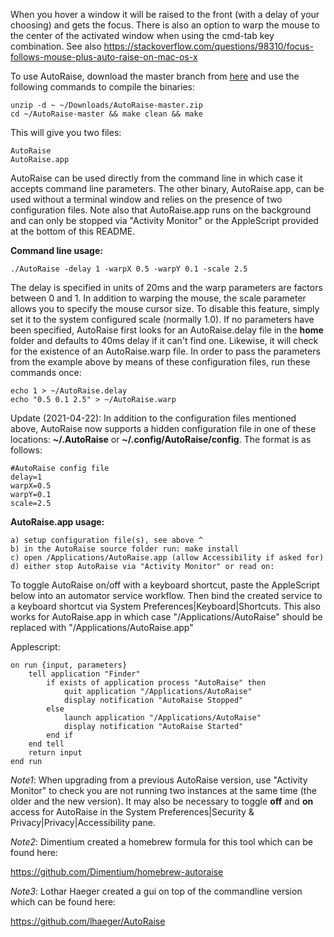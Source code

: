 When you hover a window it will be raised to the front (with a delay of your choosing) and gets the focus. There is also an
option to warp the mouse to the center of the activated window when using the cmd-tab key combination. See also
https://stackoverflow.com/questions/98310/focus-follows-mouse-plus-auto-raise-on-mac-os-x

To use AutoRaise, download the master branch from [here](https://github.com/sbmpost/AutoRaise/archive/refs/heads/master.zip)
and use the following commands to compile the binaries:

    unzip -d ~ ~/Downloads/AutoRaise-master.zip
    cd ~/AutoRaise-master && make clean && make

This will give you two files:

    AutoRaise
    AutoRaise.app

AutoRaise can be used directly from the command line in which case it accepts command line parameters. The other binary,
AutoRaise.app, can be used without a terminal window and relies on the presence of two configuration files. Note also that
AutoRaise.app runs on the background and can only be stopped via "Activity Monitor" or the AppleScript provided at the bottom
of this README.

**Command line usage:**

    ./AutoRaise -delay 1 -warpX 0.5 -warpY 0.1 -scale 2.5

The delay is specified in units of 20ms and the warp parameters are factors between 0 and 1. In addition to warping the mouse,
the scale parameter allows you to specify the mouse cursor size. To disable this feature, simply set it to the system configured
scale (normally 1.0). If no parameters have been specified, AutoRaise first looks for an AutoRaise.delay file in the **home**
folder and defaults to 40ms delay if it can't find one. Likewise, it will check for the existence of an AutoRaise.warp file.
In order to pass the parameters from the example above by means of these configuration files, run these commands once:

    echo 1 > ~/AutoRaise.delay
    echo "0.5 0.1 2.5" > ~/AutoRaise.warp

Update (2021-04-22):
In addition to the configuration files mentioned above, AutoRaise now supports a hidden configuration file in one of these locations:
**~/.AutoRaise** or **~/.config/AutoRaise/config**. The format is as follows:

    #AutoRaise config file
    delay=1 
    warpX=0.5
    warpY=0.1
    scale=2.5

**AutoRaise.app usage:**

    a) setup configuration file(s), see above ^
    b) in the AutoRaise source folder run: make install
    c) open /Applications/AutoRaise.app (allow Accessibility if asked for)
    d) either stop AutoRaise via "Activity Monitor" or read on:

To toggle AutoRaise on/off with a keyboard shortcut, paste the AppleScript below into an automator service workflow. Then
bind the created service to a keyboard shortcut via System Preferences|Keyboard|Shortcuts. This also works for AutoRaise.app
in which case "/Applications/AutoRaise" should be replaced with "/Applications/AutoRaise.app"

Applescript:

    on run {input, parameters}
        tell application "Finder"
            if exists of application process "AutoRaise" then
                quit application "/Applications/AutoRaise"
                display notification "AutoRaise Stopped"
            else
                launch application "/Applications/AutoRaise"
                display notification "AutoRaise Started"
            end if
        end tell
        return input
    end run

*Note1*: When upgrading from a previous AutoRaise version, use "Activity Monitor" to check you are not running two instances
at the same time (the older and the new version). It may also be necessary to toggle **off** and **on** access for AutoRaise
in the System Preferences|Security & Privacy|Privacy|Accessibility pane. 

*Note2*: Dimentium created a homebrew formula for this tool which can be found here:

https://github.com/Dimentium/homebrew-autoraise

*Note3*: Lothar Haeger created a gui on top of the commandline version which can be found here:

https://github.com/lhaeger/AutoRaise
